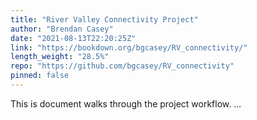 ```yaml
---
title: "River Valley Connectivity Project"
author: "Brendan Casey"
date: "2021-08-13T22:20:25Z"
link: "https://bookdown.org/bgcasey/RV_connectivity/"
length_weight: "28.5%"
repo: "https://github.com/bgcasey/RV_connectivity"
pinned: false
---
```


This is document walks through the project workflow. ...
